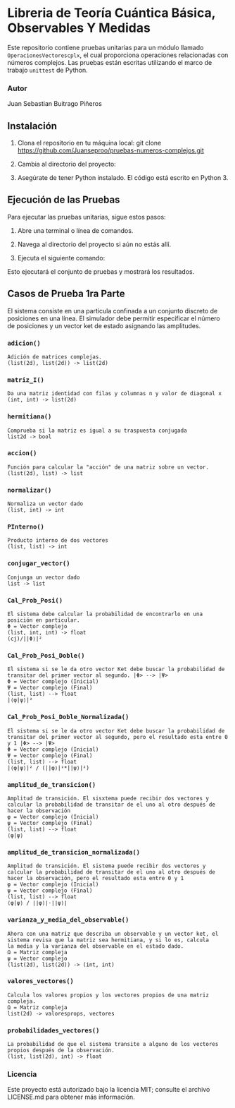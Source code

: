 # Libreria de Teoría Cuántica Básica, Observables Y Medidas

Este repositorio contiene pruebas unitarias para un módulo llamado `OperacionesVectorescplx`, el cual proporciona operaciones relacionadas con números complejos. Las pruebas están escritas utilizando el marco de trabajo `unittest` de Python.

### Autor
Juan Sebastian Buitrago Piñeros

## Instalación

1. Clona el repositorio en tu máquina local:
git clone https://github.com/Juanseproo/pruebas-numeros-complejos.git

2. Cambia al directorio del proyecto:

3. Asegúrate de tener Python instalado. El código está escrito en Python 3.

## Ejecución de las Pruebas

Para ejecutar las pruebas unitarias, sigue estos pasos:

1. Abre una terminal o línea de comandos.

2. Navega al directorio del proyecto si aún no estás allí.

3. Ejecuta el siguiente comando:

Esto ejecutará el conjunto de pruebas y mostrará los resultados.

## Casos de Prueba 1ra Parte

El sistema consiste en una partícula confinada a un conjunto discreto de posiciones en una línea. El simulador debe permitir especificar el número de posiciones y un vector ket de estado asignando las amplitudes.

### `adicion()`

    Adición de matrices complejas.
    (list(2d), list(2d)) -> list(2d)

### `matriz_I()`

    Da una matriz identidad con filas y columnas n y valor de diagonal x
    (int, int) -> list(2d)

### `hermitiana()`

    Comprueba si la matriz es igual a su traspuesta conjugada
    list2d -> bool

### `accion()`

    Función para calcular la "acción" de una matriz sobre un vector.
    (list(2d), list) -> list

### `normalizar()`

    Normaliza un vector dado
    (list, int) -> int

### `PInterno()`

    Producto interno de dos vectores
    (list, list) -> int

### `conjugar_vector()`

    Conjunga un vector dado
    list -> list

### `Cal_Prob_Posi()`

    El sistema debe calcular la probabilidad de encontrarlo en una posición en particular.
    Φ = Vector complejo
    (list, int, int) -> float 
    (cj)/||Φ⟩|²

### `Cal_Prob_Posi_Doble()`

    El sistema si se le da otro vector Ket debe buscar la probabilidad de transitar del primer vector al segundo. |Φ> --> |Ψ>
    Φ = Vector complejo (Inicial)
    Ψ = Vector complejo (Final)
    (list, list) --> float
    |⟨φ|ψ⟩|²

### `Cal_Prob_Posi_Doble_Normalizada()`

    El sistema si se le da otro vector Ket debe buscar la probabilidad de transitar del primer vector al segundo, pero el resultado esta entre 0 y 1 |Φ> --> |Ψ> 
    Φ = Vector complejo (Inicial)
    Ψ = Vector complejo (Final)
    (list, list) --> float
    |⟨φ|ψ⟩|² / (||φ⟩|²*||ψ⟩|²)

### `amplitud_de_transicion()`

    Amplitud de transición. El sisxtema puede recibir dos vectores y calcular la probabilidad de transitar de el uno al otro después de hacer la observación
    φ = Vector complejo (Inicial)
    ψ = Vector complejo (Final)
    (list, list) --> float
    ⟨φ|ψ⟩

### `amplitud_de_transicion_normalizada()`

    Amplitud de transición. El sistema puede recibir dos vectores y calcular la probabilidad de transitar de el uno al otro después de hacer la observación, pero el resultado esta entre 0 y 1
    φ = Vector complejo (Inicial)
    ψ = Vector complejo (Final)
    (list, list) --> float
    ⟨φ|ψ⟩ / ∣∣φ⟩∣⋅∣∣ψ⟩∣

### `varianza_y_media_del_observable()`

    Ahora con una matriz que describa un observable y un vector ket, el sistema revisa que la matriz sea hermitiana, y si lo es, calcula 
    la media y la varianza del observable en el estado dado.
    Ω = Matriz compleja
    ψ = Vector complejo
    (list(2d), list(2d)) -> (int, int)

### `valores_vectores()`

    Calcula los valores propios y los vectores propios de una matriz compleja.
    Ω = Matriz compleja
    list(2d) -> valoresprops, vectores

### `probabilidades_vectores()`

    La probabilidad de que el sistema transite a alguno de los vectores propios después de la observación.
    (list, list(2d), int) -> float

### Licencia

Este proyecto está autorizado bajo la licencia MIT; consulte el archivo LICENSE.md para obtener más información.
